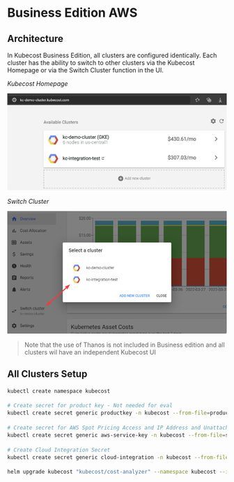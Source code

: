 # Business Edition AWS

## Architecture

In Kubecost Business Edition, all clusters are configured identically. Each cluster has the ability to switch to other clusters via the Kubecost Homepage or via the Switch Cluster function in the UI.

*Kubecost Homepage*

![Kubecost-homepage](../images/kubecost-homepage.png)

*Switch Cluster*

![Kubecost-switch-cluster](../images/kubecost-switch-clusters.png)

>Note that the use of Thanos is not included in Business edition and all clusters wil have an independent Kubecost UI

## All Clusters Setup

``` bash
kubectl create namespace kubecost

# Create secret for product key - Not needed for eval
kubectl create secret generic productkey -n kubecost --from-file=productkey.json

# Create secret for AWS Spot Pricing Access and IP Address and Unattached Disks
kubectl create secret generic aws-service-key -n kubecost --from-file=service-key.json

# Create Cloud Integration Secret
kubectl create secret generic cloud-integration -n kubecost --from-file=cloud-integration.json

helm upgrade kubecost "kubecost/cost-analyzer" --namespace kubecost --install -f https://raw.githubusercontent.com/kubecost/cost-analyzer-helm-chart/develop/cost-analyzer/values.yaml -f values-amazon-primary.yaml
```
